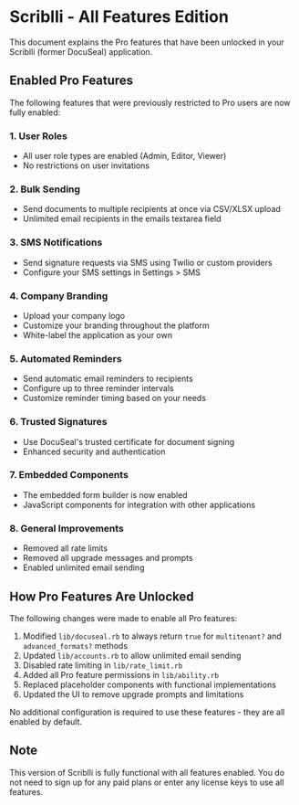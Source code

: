 # Scriblli - All Features Edition

This document explains the Pro features that have been unlocked in your Scriblli (former DocuSeal) application.

## Enabled Pro Features

The following features that were previously restricted to Pro users are now fully enabled:

### 1. User Roles
- All user role types are enabled (Admin, Editor, Viewer)
- No restrictions on user invitations

### 2. Bulk Sending
- Send documents to multiple recipients at once via CSV/XLSX upload
- Unlimited email recipients in the emails textarea field

### 3. SMS Notifications
- Send signature requests via SMS using Twilio or custom providers
- Configure your SMS settings in Settings > SMS

### 4. Company Branding
- Upload your company logo
- Customize your branding throughout the platform
- White-label the application as your own

### 5. Automated Reminders
- Send automatic email reminders to recipients
- Configure up to three reminder intervals
- Customize reminder timing based on your needs

### 6. Trusted Signatures
- Use DocuSeal's trusted certificate for document signing
- Enhanced security and authentication

### 7. Embedded Components
- The embedded form builder is now enabled
- JavaScript components for integration with other applications

### 8. General Improvements
- Removed all rate limits
- Removed all upgrade messages and prompts
- Enabled unlimited email sending

## How Pro Features Are Unlocked

The following changes were made to enable all Pro features:

1. Modified `lib/docuseal.rb` to always return `true` for `multitenant?` and `advanced_formats?` methods
2. Updated `lib/accounts.rb` to allow unlimited email sending
3. Disabled rate limiting in `lib/rate_limit.rb`
4. Added all Pro feature permissions in `lib/ability.rb`
5. Replaced placeholder components with functional implementations
6. Updated the UI to remove upgrade prompts and limitations

No additional configuration is required to use these features - they are all enabled by default.

## Note

This version of Scriblli is fully functional with all features enabled. You do not need to sign up for any paid plans or enter any license keys to use all features.